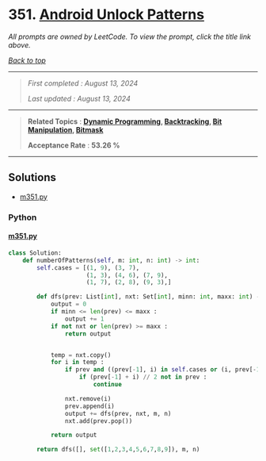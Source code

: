 # 351. [Android Unlock Patterns](<https://leetcode.com/problems/android-unlock-patterns>)

*All prompts are owned by LeetCode. To view the prompt, click the title link above.*

*[Back to top](<../README.md>)*

------

> *First completed : August 13, 2024*
>
> *Last updated : August 13, 2024*

------

> **Related Topics** : **[Dynamic Programming](<by_topic/Dynamic Programming.md>), [Backtracking](<by_topic/Backtracking.md>), [Bit Manipulation](<by_topic/Bit Manipulation.md>), [Bitmask](<by_topic/Bitmask.md>)**
>
> **Acceptance Rate** : **53.26 %**

------

## Solutions

- [m351.py](<../my-submissions/m351.py>)
### Python
#### [m351.py](<../my-submissions/m351.py>)
```Python
class Solution:
    def numberOfPatterns(self, m: int, n: int) -> int:
        self.cases = [(1, 9), (3, 7),
                      (1, 3), (4, 6), (7, 9),
                      (1, 7), (2, 8), (9, 3),]

        def dfs(prev: List[int], nxt: Set[int], minn: int, maxx: int) -> int :
            output = 0
            if minn <= len(prev) <= maxx :
                output += 1
            if not nxt or len(prev) >= maxx :
                return output


            temp = nxt.copy()
            for i in temp :
                if prev and ((prev[-1], i) in self.cases or (i, prev[-1]) in self.cases):
                    if (prev[-1] + i) // 2 not in prev :
                        continue

                nxt.remove(i)
                prev.append(i)
                output += dfs(prev, nxt, m, n)
                nxt.add(prev.pop())

            return output

        return dfs([], set([1,2,3,4,5,6,7,8,9]), m, n)

```

